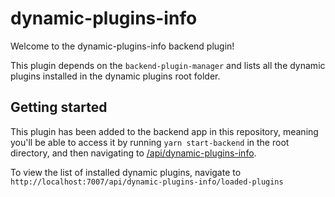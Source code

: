 # dynamic-plugins-info

Welcome to the dynamic-plugins-info backend plugin!

This plugin depends on the `backend-plugin-manager` and lists all the dynamic plugins installed in the dynamic plugins root folder.

## Getting started

This plugin has been added to the backend app in this repository, meaning you'll be able to access it by running `yarn
start-backend` in the root directory, and then navigating to [/api/dynamic-plugins-info](http://localhost:7007/api/dynamic-plugins-info).

To view the list of installed dynamic plugins, navigate to `http://localhost:7007/api/dynamic-plugins-info/loaded-plugins`
